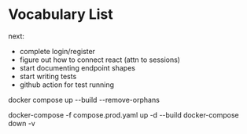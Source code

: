 # Vocabulary List

next:
- complete login/register
- figure out how to connect react (attn to sessions)
- start documenting endpoint shapes
- start writing tests
- github action for test running

docker compose up --build --remove-orphans

docker-compose -f compose.prod.yaml up -d --build
docker-compose down -v  
